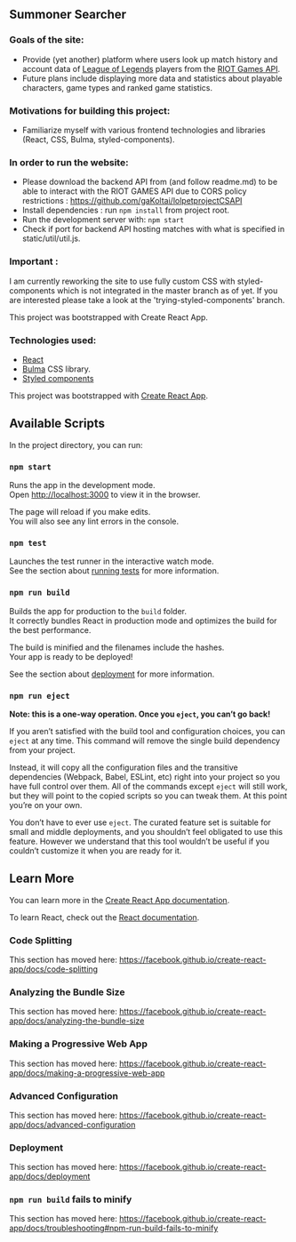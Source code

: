 ## Summoner Searcher

### Goals of the site:

- Provide (yet another) platform where users look up match history and account data of [League of Legends](https://euw.leagueoflegends.com/en-gb/) players from the [RIOT Games API](https://developer.riotgames.com/).
- Future plans include displaying more data and statistics about playable characters, game types and ranked game statistics.

### Motivations for building this project:

- Familiarize myself with various frontend technologies and libraries (React, CSS, Bulma, styled-components).


### In order to run the website:

-  Please download the backend API from (and follow readme.md) to be able to interact with the RIOT GAMES API due to CORS policy restrictions : https://github.com/gaKoltai/lolpetprojectCSAPI
- Install dependencies : run `npm install` from project root.
- Run the development server with: `npm start`
- Check if port for backend API hosting matches with what is specified in static/util/util.js.


### Important :

I am currently reworking the site to use fully custom CSS with styled-components which is not integrated in the master branch as of yet. If you are interested please take a look at the 'trying-styled-components' branch.


This project was bootstrapped with Create React App.

### Technologies used:

- [React](https://reactjs.org/)
- [Bulma](https://bulma.io/) CSS library.
- [Styled components](https://styled-components.com/)

This project was bootstrapped with [Create React App](https://github.com/facebook/create-react-app).

## Available Scripts

In the project directory, you can run:

### `npm start`

Runs the app in the development mode.<br />
Open [http://localhost:3000](http://localhost:3000) to view it in the browser.

The page will reload if you make edits.<br />
You will also see any lint errors in the console.

### `npm test`

Launches the test runner in the interactive watch mode.<br />
See the section about [running tests](https://facebook.github.io/create-react-app/docs/running-tests) for more information.

### `npm run build`

Builds the app for production to the `build` folder.<br />
It correctly bundles React in production mode and optimizes the build for the best performance.

The build is minified and the filenames include the hashes.<br />
Your app is ready to be deployed!

See the section about [deployment](https://facebook.github.io/create-react-app/docs/deployment) for more information.

### `npm run eject`

**Note: this is a one-way operation. Once you `eject`, you can’t go back!**

If you aren’t satisfied with the build tool and configuration choices, you can `eject` at any time. This command will remove the single build dependency from your project.

Instead, it will copy all the configuration files and the transitive dependencies (Webpack, Babel, ESLint, etc) right into your project so you have full control over them. All of the commands except `eject` will still work, but they will point to the copied scripts so you can tweak them. At this point you’re on your own.

You don’t have to ever use `eject`. The curated feature set is suitable for small and middle deployments, and you shouldn’t feel obligated to use this feature. However we understand that this tool wouldn’t be useful if you couldn’t customize it when you are ready for it.

## Learn More

You can learn more in the [Create React App documentation](https://facebook.github.io/create-react-app/docs/getting-started).

To learn React, check out the [React documentation](https://reactjs.org/).

### Code Splitting

This section has moved here: https://facebook.github.io/create-react-app/docs/code-splitting

### Analyzing the Bundle Size

This section has moved here: https://facebook.github.io/create-react-app/docs/analyzing-the-bundle-size

### Making a Progressive Web App

This section has moved here: https://facebook.github.io/create-react-app/docs/making-a-progressive-web-app

### Advanced Configuration

This section has moved here: https://facebook.github.io/create-react-app/docs/advanced-configuration

### Deployment

This section has moved here: https://facebook.github.io/create-react-app/docs/deployment

### `npm run build` fails to minify

This section has moved here: https://facebook.github.io/create-react-app/docs/troubleshooting#npm-run-build-fails-to-minify
